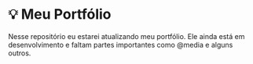 # 💡 Meu Portfólio

Nesse repositório eu estarei atualizando meu portfólio. Ele ainda está em desenvolvimento e faltam partes importantes como @media e alguns outros.
